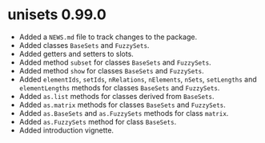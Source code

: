 # unisets 0.99.0

* Added a `NEWS.md` file to track changes to the package.
* Added classes `BaseSets` and `FuzzySets`.
* Added getters and setters to slots.
* Added method `subset` for classes `BaseSets` and `FuzzySets`.
* Added method `show` for classes `BaseSets` and `FuzzySets`.
* Added `elementIds`, `setIds`, `nRelations`, `nElements`, `nSets`, `setLengths`
    and `elementLengths` methods for classes `BaseSets` and `FuzzySets`.
* Added `as.list` methods for classes derived from `BaseSets`.
* Added `as.matrix` methods for classes `BaseSets` and `FuzzySets`.
* Added `as.BaseSets` and `as.FuzzySets` methods for class `matrix`.
* Added `as.FuzzySets` method for class `BaseSets`.
* Added introduction vignette.

